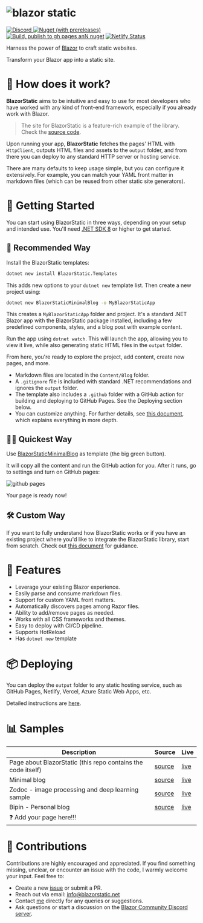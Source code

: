 ﻿# <img id="imglogo" src="./BlazorStaticWebsite/wwwroot/imgs/logo.png" alt="blazor static">



[![Discord](https://img.shields.io/discord/798312431893348414?style=flat&logo=discord&logoColor=white&label=Blazor%20Community%2F%23BlazorStatic&labelColor=5865f2&color=gray)
](https://discord.gg/DsAXsMuEbx)
[![Nuget (with prereleases)](https://img.shields.io/nuget/vpre/BlazorStatic)](https://www.nuget.org/packages/BlazorStatic/)
[![Build, publish to gh pages anN nuget](https://github.com/BlazorStatic/BlazorStatic/actions/workflows/publish-to-nuget.yml/badge.svg)](https://github.com/BlazorStatic/BlazorStatic/actions/workflows/publish-to-nuget.yml)
[![Netlify Status](https://api.netlify.com/api/v1/badges/4fa2c17a-6385-4cc6-9919-e32c134175d9/deploy-status)](https://app.netlify.com/sites/blazorstatic/deploys)


Harness the power of [Blazor](https://dotnet.microsoft.com/en-us/apps/aspnet/web-apps/blazor) to craft static websites.

Transform your Blazor app into a static site.

# 🔧 How does it work?

**BlazorStatic** aims to be intuitive and easy to use for most developers who have worked with any kind of front-end framework, especially if you already work with Blazor.

> The site for BlazorStatic is a feature-rich example of the library. Check the [source code](https://github.com/BlazorStatic/BlazorStatic/tree/master/BlazorStaticWebsite).

Upon running your app, **BlazorStatic** fetches the pages' HTML with `HttpClient`, outputs HTML files and assets to the `output` folder, and from there you can deploy to any standard HTTP server or hosting service.

There are many defaults to keep usage simple, but you can configure it extensively. For example, you can match your YAML front matter in markdown files (which can be reused from other static site generators).



# 🚀 Getting Started

You can start using BlazorStatic in three ways, depending on your setup and intended use. You'll need [.NET SDK 8](https://dotnet.microsoft.com/en-us/download/dotnet/8.0) or higher to get started.
## 👑 Recommended Way

Install the BlazorStatic templates:

```sh
dotnet new install BlazorStatic.Templates
```

This adds new options to your `dotnet new` template list. Then create a new project using:

```sh
dotnet new BlazorStaticMinimalBlog -o MyBlazorStaticApp
```

This creates a `MyBlazorStaticApp` folder and project. It's a standard .NET Blazor app with the BlazorStatic package installed, including a few predefined components, styles, and a blog post with example content.

Run the app using `dotnet watch`. This will launch the app, allowing you to view it live, while also generating static HTML files in the `output` folder.

From here, you're ready to explore the project, add content, create new pages, and more.

- Markdown files are located in the `Content/Blog` folder.
- A `.gitignore` file is included with standard .NET recommendations and ignores the `output` folder.
- The template also includes a `.github` folder with a GitHub action for building and deploying to GitHub Pages. See the Deploying section below.
- You can customize anything. For further details, see [this document](./BlazorStaticWebsite/Content/Docs/new-start.md), which explains everything in more depth.

## 🏃‍➡️ Quickest Way

Use [BlazorStaticMinimalBlog](https://github.com/BlazorStatic/BlazorStaticMinimalBlog) as template (the big green button).

It will copy all the content and run the GitHub action for you. After it runs, go to settings and turn on GitHub pages:

![github pages](.github/media/README/img-1.png)

Your page is ready now!

## 🛠️ Custom Way

If you want to fully understand how BlazorStatic works or if you have an existing project where you'd like to integrate the BlazorStatic library, start from scratch. Check out [this document](./BlazorStaticWebsite/Content/Docs/new-start.md) for guidance.

# 🧩 Features

- Leverage your existing Blazor experience.
- Easily parse and consume markdown files.
- Support for custom YAML front matters.
- Automatically discovers pages among Razor files.
- Ability to add/remove pages as needed.
- Works with all CSS frameworks and themes.
- Easy to deploy with CI/CD pipeline.
- Supports HotReload
- Has `dotnet new` template


# 📦 Deploying

You can deploy the `output` folder to any static hosting service, such as GitHub Pages, Netlify, Vercel, Azure Static Web Apps, etc.

Detailed instructions are [here](./BlazorStaticWebsite/Content/Docs/deployment.md).

# 📊 Samples

| Description                                                  | Source                                                                                 | Live                                                            |
| ------------------------------------------------------------ |----------------------------------------------------------------------------------------|-----------------------------------------------------------------|
| Page about BlazorStatic (this repo contains the code itself) | [source](https://github.com/BlazorStatic/BlazorStatic/tree/master/BlazorStaticWebsite) | [live](https://blazorstatic.github.io/BlazorStatic/)            |
| Minimal blog                                                 | [source](https://github.com/BlazorStatic/BlazorStaticMinimalBlog)                      | [live](https://blazorstatic.github.io/BlazorStaticMinimalBlog/) |
| Zodoc - image processing and deep learning sample            | [source](https://github.com/tesar-tech/zodoc/)                                         | [live](https://zodoc.tech/)                                     |
| Bipin - Personal blog                                                | [source](https://github.com/iAmBipinPaul/bipinpaul.com)                                | [live](https://bipinpaul.com/)|
| ❓ Add your page here!!!                                      |                                                                                        |

# 🤝 Contributions

Contributions are highly encouraged and appreciated. If you find something missing, unclear, or encounter an issue with the code, I warmly welcome your input. Feel free to:

- Create a new [issue](https://github.com/BlazorStatic/BlazorStatic/issues) or submit a PR.
- Reach out via email: info@blazorstatic.net
- Contact [me](https://github.com/tesar-tech/) directly for any queries or suggestions.
- Ask questions or start a discussion on the [Blazor Community Discord server](https://discord.gg/DsAXsMuEbx).
